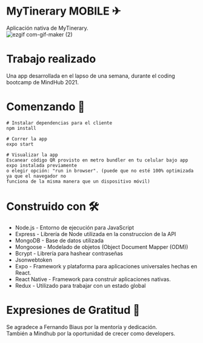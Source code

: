 # MyTinerary MOBILE ✈
Aplicación nativa de MyTinerary.
<br/>
![ezgif com-gif-maker (2)](https://user-images.githubusercontent.com/66225450/121566637-15cea700-c9f4-11eb-9297-8e4c3ca871e8.gif)

# Trabajo realizado

Una app desarrollada en el lapso de una semana, durante el coding bootcamp de MindHub 2021.

# Comenzando  🚀
```
# Instalar dependencias para el cliente
npm install

# Correr la app
expo start

# Visualizar la app
Escanear código QR provisto en metro bundler en tu celular bajo app expo instalada previamente 
o elegir opción: "run in browser". (puede que no esté 100% optimizada ya que el navegador no 
funciona de la misma manera que un dispositivo móvil)

```
# Construido con 🛠️
- Node.js - Entorno de ejecución para JavaScript
- Express - Librería de Node utilizada en la construccion de la API
- MongoDB - Base de datos utilizada
- Mongoose - Modelado de objetos (Object Document Mapper (ODM))
- Bcrypt - Librería para hashear contraseñas
- Jsonwebtoken
- Expo - Framework y plataforma para aplicaciones universales hechas en React.
- React Native - Framework para construir aplicaciones nativas.
- Redux - Utilizado para trabajar con un estado global

# Expresiones de Gratitud 🎁
Se agradece a Fernando Biaus por la mentoría y  dedicación. <br/>
También a Mindhub por la oportunidad de crecer como developers.
